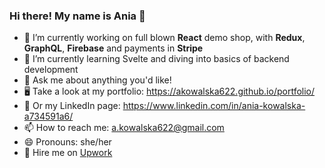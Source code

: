 ### Hi there! My name is Ania 👋

- 🔭 I’m currently working on full blown **React** demo shop, with **Redux**, **GraphQL**, **Firebase** and payments in **Stripe**
- 🌱 I’m currently learning Svelte and diving into basics of backend development
- 💬 Ask me about anything you'd like!
- 🖥 Take a look at my portfolio: https://akowalska622.github.io/portfolio/
- 💼 Or my LinkedIn page: https://www.linkedin.com/in/ania-kowalska-a734591a6/
- 📫 How to reach me: a.kowalska622@gmail.com
- 😄 Pronouns: she/her
- 🚀 Hire me on [Upwork](https://www.upwork.com/freelancers/~016a5a9cd1ca1fc734)

